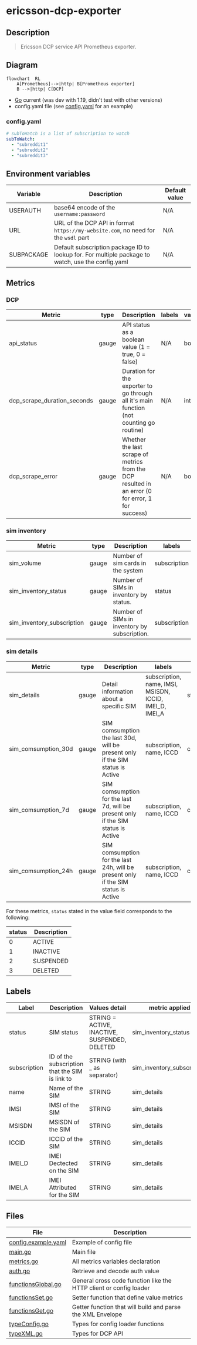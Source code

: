 # ericsson-dcp-exporter

## Description

>Ericsson DCP service API Prometheus exporter.

## Diagram

```mermaid
flowchart  RL
    A[Prometheus]-->|http| B[Prometheus exporter]
    B -->|http| C[DCP]
```

- [Go](https://golang.org/doc/install) current (was dev with 1.19, didn't test with other versions)
- config.yaml file (see [config.yaml](src/config.example.yaml) for an example)

### config.yaml

```yaml
# subToWatch is a list of subscription to watch
subToWatch:
  - "subreddit1"
  - "subreddit2"
  - "subreddit3"
```

## Environment variables

| Variable | Description | Default value |
| --- | --- | -- |
| USERAUTH | base64 encode of the `username:password` | N/A |
| URL | URL of the DCP API in format `https://my-website.com`, no need for the `wsdl` part | N/A |
| SUBPACKAGE | Default subscription package ID to lookup for. For multiple package to watch, use the config.yaml | N/A |

## Metrics

### DCP

| Metric | type | Description | labels | value | implemented |
| --- | --- | -- | -- | -- | -- |
| api_status | gauge | API status as a boolean value (1 = true, 0 = false) | N/A | bool | ✅ |
| dcp_scrape_duration_seconds | gauge | Duration for the exporter to go through all it's main function (not counting go routine) | N/A | int | ✅ |
| dcp_scrape_error | gauge | Whether the last scrape of metrics from the DCP resulted in an error (0 for error, 1 for success) | N/A | bool | ✅ |

### sim inventory

| Metric | type | Description | labels | value | implemented |
| --- | --- | -- | -- | -- | -- |
| sim_volume | gauge | Number of sim cards in the system | subscription | int | ❌ |
| sim_inventory_status | gauge | Number of SIMs in inventory by status. | status | int | ❌ |
| sim_inventory_subscription | gauge | Number of SIMs in inventory by subscription. | subscription | int | ❌ |

### sim details

| Metric | type | Description | labels | value | implemented |
| --- | --- | -- | -- | -- | -- |
| sim_details | gauge | Detail information about a specific SIM |  subscription, name, IMSI, MSISDN, ICCID, IMEI_D, IMEI_A | status | ❌ |
| sim_comsumption_30d | gauge | SIM comsumption the last 30d, will be present only if the SIM status is Active | subscription, name, ICCD | comsumption | ❌ |
| sim_comsumption_7d | gauge | SIM comsumption for the last 7d, will be present only if the SIM status is Active | subscription, name, ICCD | comsumption | ❌ |
| sim_comsumption_24h | gauge | SIM comsumption for the last 24h, will be present only if the SIM status is Active | subscription, name, ICCD | comsumption | ❌ |

For these metrics, `status` stated in the value field corresponds to the following:

| status | Description |
| --- | --- |
| 0 | ACTIVE |
| 1 | INACTIVE |
| 2 | SUSPENDED |
| 3 | DELETED |

## Labels

| Label | Description | Values detail | metric applied |
| --- | --- | --- | --- |
| status | SIM status | STRING =  ACTIVE, INACTIVE, SUSPENDED, DELETED | sim_inventory_status |
| subscription | ID of the subscription that the SIM is link to | STRING (with _ as separator)  | sim_inventory_subscription |
| name | Name of the SIM | STRING | sim_details |
| IMSI | IMSI of the SIM | STRING | sim_details |
| MSISDN | MSISDN of the SIM | STRING | sim_details |
| ICCID | ICCID of the SIM | STRING | sim_details |
| IMEI_D | IMEI Dectected on the SIM | STRING | sim_details |
| IMEI_A | IMEI Attributed for the SIM | STRING | sim_details |

## Files

| File | Description |
| --- | --- |
| [config.example.yaml](src/config.example.yaml) | Example of config file |
| [main.go](src/main.go) | Main file |
| [metrics.go](src/metrics.go) | All metrics variables declaration |
| [auth.go](src/auth.go) | Retrieve and decode auth value |
| [functionsGlobal.go](src/functionsGlobal.go) | General cross code function like the HTTP client or config loader |
| [functionsSet.go](src/functionsSet.go) | Setter function that define value metrics |
| [functionsGet.go](src/functionsGet.go) | Getter function that will build and parse the XML Envelope |
| [typeConfig.go](src/typeConfig.go) | Types for config loader functions |
| [typeXML.go](src/typeXML.go) | Types for DCP API |

